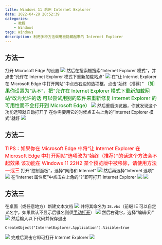 ```yaml
---
title: Windows 11 启用 Internet Explorer
date: 2022-04-28 20:52:39
categories: 
	- 教程
	- Windows
tags: Windows
description: 利用多种方法调用被隐藏起来的 Internet Explorer
---
```


## 方法一
打开 Microsoft Edge 的设置
![](https://s2.loli.net/2022/07/31/qzJDAvE4SX9hNfV.png)
然后在搜索框搜索“Internet Explorer 模式”，并点击“允许在 Internet Explorer 模式下重新加载站点”
![](https://s2.loli.net/2022/07/31/1k7E4rfw3eCSKbB.png)
在“让 Internet Explorer 在 Microsoft Edge 中打开网站”中点击右边的选项框，点击“始终（推荐）”
<font size=3 color=green>（如果你设置为“从不”，把”允许在 Internet Explorer 模式下重新加载网站“改为允许的话
可以尝试用别的软件来重新修复 Internet Explorer 的可用性而不会打开到 Microsoft Edge）</font>
![](https://s2.loli.net/2022/07/31/6OjUNmCzPIe4pkH.png)
然后重启浏览器，你就发现这个功能选项就自动打开了
在你需要用它的时候点击右上角的“Internet Explorer 模式”就好
![](https://s2.loli.net/2022/07/31/f7DjC3v4o5AYhxy.png)

## 方法二
<font size=3 color=red>TIPS：如果你在 Microsoft Edge 中将“让 Internet Explorer 在 Microsoft Edge 中打开网站”选项改为“始终（推荐）”的话这个方法会不起效果
该功能在 Windows 11 22H2 某个预览版中被移除，请使用方法一或三</font>
打开“控制面板”，选择“网络和 Internet”
![](https://s2.loli.net/2022/07/31/NuJn4iEUIVjfo7S.png)
然后再选择“Internet 选项”
![](https://s2.loli.net/2022/07/31/vNbE6kpoDwl7rQ4.png)
在“Internet 属性页”中点击右上角的“?”即可打开 Internet Explorer
![](https://s2.loli.net/2022/07/31/V3TUqAwPlYbuCNe.png)
![](https://s2.loli.net/2022/07/31/tpYF1SydDGPfRIm.png)

## 方法三
在桌面（或任意地方）新建文本文档
![](https://s2.loli.net/2022/07/31/cHkiY3fJVnZ2aL7.png)
并将其命名为 <code>IE.vbs</code>（前缀 IE 可以自定义名字，如果默认不显示后缀名则须[手动打开](https://jingyan.baidu.com/article/fa4125acd0dee369ad709223.html)）
![](https://s2.loli.net/2022/07/31/PJhdKHUO5j23wm6.png)
然后右键它，选择“编辑(E)”
![](https://s2.loli.net/2022/07/31/gnIB3NdZFl5yMhA.png)
然后输入以下代码并保存退出
````vbs
CreateObject("InternetExplorer.Application").Visible=true
````
![](https://s2.loli.net/2022/07/31/wku8AebCrfiB734.png)
完成后双击它即可打开 Internet Explorer
![](https://s2.loli.net/2022/07/31/tpYF1SydDGPfRIm.png)
